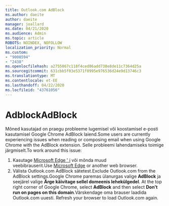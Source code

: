 ```yaml
---
title: Outlook.com AdBlock
ms.author: daeite
author: daeite
manager: joallard
ms.date: 04/21/2020
ms.audience: Admin
ms.topic: article
ROBOTS: NOINDEX, NOFOLLOW
localization_priority: Normal
ms.custom:
- "9000594"
- "2438"
ms.openlocfilehash: a2755867c118f4ced86add738e8de11c7364d25a
ms.sourcegitcommit: 631cbb5f03e5371f0995e976536d24e9d13746c3
ms.translationtype: MT
ms.contentlocale: et-EE
ms.lasthandoff: 04/22/2020
ms.locfileid: "43761056"
---
```

# <a name="adblock"></a><span data-ttu-id="a3aac-102">Adblock</span><span class="sxs-lookup"><span data-stu-id="a3aac-102">AdBlock</span></span>

<span data-ttu-id="a3aac-103">Mõned kasutajad on praegu probleeme lugemisel või koostamisel e-posti kasutamisel Google Chrome AdBlock laiend.</span><span class="sxs-lookup"><span data-stu-id="a3aac-103">Some users are currently experiencing issues when reading or composing email when using Google Chrome with the AdBlock extension.</span></span> <span data-ttu-id="a3aac-104">Selle probleemi lahendamiseks toimige järgmiselt.</span><span class="sxs-lookup"><span data-stu-id="a3aac-104">To work around this issue:</span></span>

1. <span data-ttu-id="a3aac-105">Kasutage [Microsoft Edge ' i](https://www.microsoft.com/windows/microsoft-edge) või mõnda muud veebibrauserit.</span><span class="sxs-lookup"><span data-stu-id="a3aac-105">Use [Microsoft Edge](https://www.microsoft.com/windows/microsoft-edge) or another web browser.</span></span>
1. <span data-ttu-id="a3aac-106">Välista Outlook.com AdBlock sätetest.</span><span class="sxs-lookup"><span data-stu-id="a3aac-106">Exclude Outlook.com from the AdBlock settings.</span></span><span data-ttu-id="a3aac-107">Google Chrome paremas ülanurgas valige **AdBlock** ja seejärel valige **Ärge käivitage sellel domeenis lehekülgedel**.</span><span class="sxs-lookup"><span data-stu-id="a3aac-107"> At the top right corner of Google Chrome, select **AdBlock** and then select **Don’t run on pages on this domain**.</span></span><span data-ttu-id="a3aac-108">Värskendage oma brauser laadida Outlook.com uuesti.</span><span class="sxs-lookup"><span data-stu-id="a3aac-108"> Refresh your browser to load Outlook.com again.</span></span>